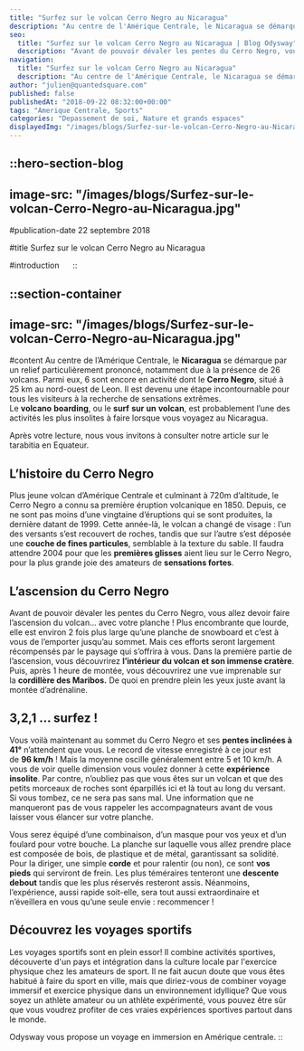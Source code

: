 ```yaml
---
title: "Surfez sur le volcan Cerro Negro au Nicaragua"
description: "Au centre de l'Amérique Centrale, le Nicaragua se démarque par un relief particulièrement prononce, notamment due a la présence de 26 volcans. Parmi eux, 6 sont encore en activité dont le Cerro Negro , situe a 25 km au nord-ouest de Leon. Il est devenu une étape incontournable pour tous ..."
seo:
  title: "Surfez sur le volcan Cerro Negro au Nicaragua | Blog Odysway"
  description: "Avant de pouvoir dévaler les pentes du Cerro Negro, vous allez devoir faire l'ascension du volcan. Mais ces efforts seront bien récompensés!"
navigation:
  title: "Surfez sur le volcan Cerro Negro au Nicaragua"
  description: "Au centre de l'Amérique Centrale, le Nicaragua se démarque par un relief particulièrement prononce, notamment due a la présence de 26 volcans. Parmi eux, 6 sont encore en activité dont le Cerro Negro , situe a 25 km au nord-ouest de Leon. Il est devenu une étape incontournable pour tous ..."
author: "julien@quantedsquare.com"
published: false
publishedAt: "2018-09-22 08:32:00+00:00"
tags: "Amerique Centrale, Sports"
categories: "Depassement de soi, Nature et grands espaces"
displayedImg: "/images/blogs/Surfez-sur-le-volcan-Cerro-Negro-au-Nicaragua.jpg"
---
```


::hero-section-blog
---
image-src: "/images/blogs/Surfez-sur-le-volcan-Cerro-Negro-au-Nicaragua.jpg"
---
#publication-date
22 septembre 2018

#title
Surfez sur le volcan Cerro Negro au Nicaragua

#introduction
    
::

::section-container
---
image-src: "/images/blogs/Surfez-sur-le-volcan-Cerro-Negro-au-Nicaragua.jpg"
---
#content
Au centre de l’Amérique Centrale, le **Nicaragua** se démarque par un relief particulièrement prononcé, notamment due à la présence de 26 volcans. Parmi eux, 6 sont encore en activité dont le **Cerro Negro**, situé à 25 km au nord-ouest de Leon. Il est devenu une étape incontournable pour tous les visiteurs à la recherche de sensations extrêmes. Le **volcano** **boarding**, ou le **surf** **sur** **un** **volcan**, est probablement l’une des activités les plus insolites à faire lorsque vous voyagez au Nicaragua.

Après votre lecture, nous vous invitons à consulter notre article sur le tarabitia en Equateur.

## L’histoire du Cerro Negro

Plus jeune volcan d’Amérique Centrale et culminant à 720m d’altitude, le Cerro Negro a connu sa première éruption volcanique en 1850. Depuis, ce ne sont pas moins d’une vingtaine d’éruptions qui se sont produites, la dernière datant de 1999. Cette année-là, le volcan a changé de visage : l’un des versants s’est recouvert de roches, tandis que sur l’autre s’est déposée une **couche de fines particules**, semblable à la texture du sable. Il faudra attendre 2004 pour que les **premières glisses** aient lieu sur le Cerro Negro, pour la plus grande joie des amateurs de **sensations fortes**.

## L’ascension du Cerro Negro

Avant de pouvoir dévaler les pentes du Cerro Negro, vous allez devoir faire l’ascension du volcan… avec votre planche ! Plus encombrante que lourde, elle est environ 2 fois plus large qu’une planche de snowboard et c’est à vous de l’emporter jusqu’au sommet. Mais ces efforts seront largement récompensés par le paysage qui s’offrira à vous. Dans la première partie de l’ascension, vous découvrirez **l’intérieur du volcan et son immense cratère**. Puis, après 1 heure de montée, vous découvrirez une vue imprenable sur la **cordillère des Maribos.** De quoi en prendre plein les yeux juste avant la montée d’adrénaline.

## 3,2,1 … surfez !

Vous voilà maintenant au sommet du Cerro Negro et ses **pentes inclinées à 41°** n’attendent que vous. Le record de vitesse enregistré à ce jour est de **96 km/h** ! Mais la moyenne oscille généralement entre 5 et 10 km/h. A vous de voir quelle dimension vous voulez donner à cette **expérience insolite**. Par contre, n’oubliez pas que vous êtes sur un volcan et que des petits morceaux de roches sont éparpillés ici et là tout au long du versant. Si vous tombez, ce ne sera pas sans mal. Une information que ne manqueront pas de vous rappeler les accompagnateurs avant de vous laisser vous élancer sur votre planche.

Vous serez équipé d’une combinaison, d’un masque pour vos yeux et d’un foulard pour votre bouche. La planche sur laquelle vous allez prendre place est composée de bois, de plastique et de métal, garantissant sa solidité. Pour la diriger, une simple **corde** et pour ralentir (ou non), ce sont **vos pieds** qui serviront de frein. Les plus téméraires tenteront une **descente debout** tandis que les plus réservés resteront assis. Néanmoins, l’expérience, aussi rapide soit-elle, sera tout aussi extraordinaire et n’éveillera en vous qu’une seule envie : recommencer !

## Découvrez les voyages sportifs

Les voyages sportifs sont en plein essor! Il combine activités sportives, découverte d'un pays et intégration dans la culture locale par l'exercice physique chez les amateurs de sport. Il ne fait aucun doute que vous êtes habitué à faire du sport en ville, mais que diriez-vous de combiner voyage immersif et exercice physique dans un environnement idyllique? Que vous soyez un athlète amateur ou un athlète expérimenté, vous pouvez être sûr que vous voudrez profiter de ces vraies expériences sportives partout dans le monde.

Odysway vous propose un voyage en immersion en Amérique centrale.
::
